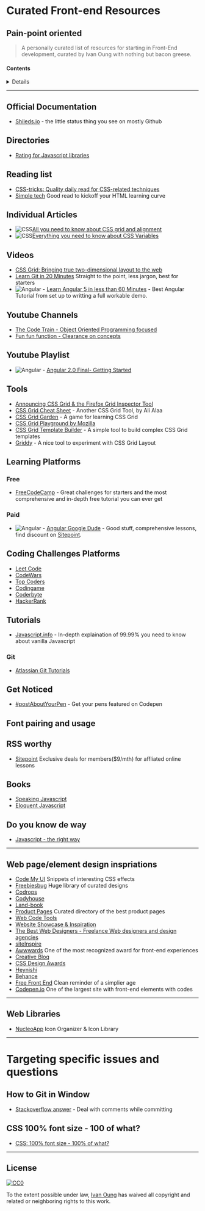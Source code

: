 # Curated Front-end Resources
## Pain-point oriented
> A personally curated list of resources for starting in Front-End development, curated by Ivan Oung with nothing but bacon greese.


#### Contents

<details>

<!-- toc -->
- [Official Documentation](#official-documentation)
- [Directories](#directories)
- [Reading List](#reading-list)
- [Individual Articles](#individual-articles)
- [Videos](#videos)
- [Youtube Channels](#youtube-channels)
- [Tools](#tools)
- [Learning Platforms](#learning-platoforms)
- [Coding Challenges Platforms](#coding-challenges-platforms)
- [Tutorials](#tutorials)
    - [Git](#git) - To start version controlling your projects
- [Getting noticed - feature your work](#get-noticed)
- [Font pairing and usage](#font-paring-and-usage)
- [RSS worthy](#rss-worthy) - To keep them in your reading list
<!-- tocstop -->

</details>

---

## Official Documentation

* [Shileds.io](http://shields.io/) - the little status thing you see on mostly Github

## Directories

* [Rating for Javascript libraries](https://www.javascripting.com/)

## Reading list

* [CSS-tricks: Quality daily read for CSS-related techniques](https://css-tricks.com/)
* [Simple tech](http://www.htmldog.com/techniques/) Good read to kickoff your HTML learning curve

## Individual Articles
* ![CSS][css][All you need to know about CSS grid and alignment](https://css-tricks.com/snippets/css/complete-guide-grid/)
* ![CSS][css][Everything you need to know about CSS Variables](https://medium.freecodecamp.org/everything-you-need-to-know-about-css-variables-c74d922ea855)

## Videos

* [CSS Grid: Bringing true two-dimensional layout to the web](https://channel9.msdn.com/Events/WebPlatformSummit/Microsoft-Edge-Web-Summit-2017/ES08)
* [Learn Git in 20 Minutes](https://www.youtube.com/watch?v=Y9XZQO1n_7c) Straight to the point, less jargon, best for starters
* ![Angular][angular] - [Learn Angular 5 in less than 60 Minutes](https://www.youtube.com/watch?v=oa9cnWTpqP8&t=1217s) - Best Angular Tutorial from set up to writting a full workable demo.

## Youtube Channels
* [The Code Train - Object Oriented Programming focused](https://www.youtube.com/channel/UCvjgXvBlbQiydffZU7m1_aw)
* [Fun fun function - Clearance on concepts](https://www.youtube.com/channel/UCO1cgjhGzsSYb1rsB4bFe4Q)

## Youtube Playlist
* ![Angular][angular] - [Angular 2.0 Final- Getting Started](https://www.youtube.com/playlist?list=PL55RiY5tL51rLeDxRPlE6Hsnss3QDCCKc)

## Tools

* [Announcing CSS Grid & the Firefox Grid Inspector Tool](https://www.youtube.com/watch?v=16enLRDbOyY)
* [CSS Grid Cheat Sheet](https://alialaa.github.io/css-grid-cheat-sheet/) - Another CSS Grid Tool, by Ali Alaa
* [CSS Grid Garden](http://cssgridgarden.com/) - A game for learning CSS Grid
* [CSS Grid Playground by Mozilla](https://mozilladevelopers.github.io/playground/)
* [CSS Grid Template Builder](http://codepen.io/anthonydugois/full/RpYBmy) - A simple tool to build complex CSS Grid templates
* [Griddy](http://griddy.io) - A nice tool to experiment with CSS Grid Layout


## Learning Platforms

### Free
* [FreeCodeCamp](https://www.freecodecamp.org/) - Great challenges for starters and the most comprehensive and in-depth free tutorial you can ever get

### Paid
* ![Angular][angular] - [Angular Google Dude](https://ultimateangular.com/) - Good stuff, comprehensive lessons, find discount on [Sitepoint](https://www.sitepoint.com/).



## Coding Challenges Platforms
* [Leet Code](https://leetcode.com/)
* [CodeWars](https://www.codewars.com/)
* [Top Coders](https://www.topcoder.com/)
* [Codingame](https://www.codingame.com/start)
* [Coderbyte](https://coderbyte.com/)
* [HackerRank](https://www.hackerrank.com/dashboard)

## Tutorials
* [Javascript.info](https://javascript.info/) - In-depth explaination of 99.99% you need to know about vanilla Javascript


### Git

* [Atlassian Git Tutorials](https://www.atlassian.com/git/tutorials)


## Get Noticed

* [#postAboutYourPen](https://codepen.io/rachsmith/project/full/Darjgq/) - Get your pens featured on Codepen


## Font pairing and usage

## RSS worthy
* [Sitepoint](https://www.sitepoint.com/) Exclusive deals for members($9/mth) for affliated online lessons

## Books
* [Speaking Javascript](http://speakingjs.com/es5/)
* [Eloquent Javascript](http://eloquentjavascript.net/3rd_edition/)

## Do you know de way
* [Javascript - the right way](http://jstherightway.org/)

---

## Web page/element design inspriations
* [Code My UI](https://codemyui.com) Snippets of interesting CSS effects
* [Freebiesbug](https://freebiesbug.com/) Huge library of curated designs
* [Codrops](https://tympanus.net/codrops/)
* [Codyhouse](https://codyhouse.co/library/)
* [Land-book](https://land-book.com/)
* [Product Pages](http://www.pages.xyz/type/product) Curated directory of the best product pages
* [Web Code Tools](https://webcode.tools/css-generator) 
* [Website Showcase & Inspiration](https://bestwebsite.gallery/)
* [The Best Web Designers - Freelance Web designers and design agencies](https://www.thebestdesigns.com/designers/)
* [siteInspire](https://www.siteinspire.com/)
* [Awwwards](https://www.awwwards.com/) One of the most recognized award for front-end experiences
* [Creative Bloq](https://www.creativebloq.com/)
* [CSS Design Awards](https://www.cssdesignawards.com/)
* [Heynishi](http://www.heynishi.com/?ref=producthunt)
* [Behance](httsp://www.behance.net)
* [Free Front End](http://freefrontend.com/) Clean reminder of a simplier age
* [Codepen.io](https://codepen.io/pens/) One of the largest site with front-end elements with codes

---

## Web Libraries
* [NucleoApp](https://nucleoapp.com) Icon Organizer & Icon Library

---

# Targeting specific issues and questions

## How to Git in Window
* [Stackoverflow answer](https://stackoverflow.com/a/12355120/8011883) - Deal with comments while committing

## CSS 100% font size - 100 of what?
* [CSS: 100% font size - 100% of what?](https://stackoverflow.com/questions/6803016/css-100-font-size-100-of-what)

---

## License

[![CC0](http://mirrors.creativecommons.org/presskit/buttons/88x31/svg/cc-zero.svg)](https://creativecommons.org/publicdomain/zero/1.0/)

To the extent possible under law, [Ivan Oung](https://github.com/ivanoung/) has waived all copyright and related or neighboring rights to this work.


[angular]: https://img.shields.io/badge/Framework-Angular-red.svg
[css]: https://img.shields.io/badge/Language-CSS-yellow.svg
[Javascript]: https://img.shields.io/badge/Language-Javascript-green.svg
